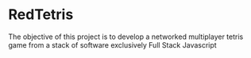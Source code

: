 # RedTetris
 The objective of this project is to develop a networked multiplayer tetris game from a stack of software exclusively Full Stack Javascript
